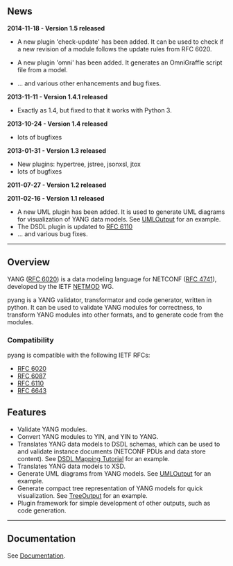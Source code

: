 ## News ##
**2014-11-18 - Version 1.5 released**

  * A new plugin 'check-update' has been added. It can be used to check if a new revision of a module follows the update rules from RFC 6020.

  * A new plugin 'omni' has been added.  It generates an OmniGraffle script file from a model.

  * ... and various other enhancements and bug fixes.

**2013-11-11 - Version 1.4.1 released**
  * Exactly as 1.4, but fixed to that it works with Python 3.

**2013-10-24 - Version 1.4 released**
  * lots of bugfixes

**2013-01-31 - Version 1.3 released**
  * New plugins: hypertree, jstree, jsonxsl, jtox
  * lots of bugfixes

**2011-07-27 - Version 1.2 released**

**2011-02-16 - Version 1.1 released**

  * A new UML plugin has been added. It is used to generate UML diagrams for visualization of YANG data models.  See [UMLOutput](UMLOutput.md) for an example.
  * The DSDL plugin is updated to [RFC 6110](http://www.rfc-editor.org/rfc/rfc6110.txt)
  * ... and various bug fixes.


---


## Overview ##

YANG ([RFC 6020](http://www.rfc-editor.org/rfc/rfc6020.txt)) is a data modeling language for NETCONF ([RFC 4741](http://www.rfc-editor.org/rfc/rfc4741.txt)), developed by the IETF [NETMOD](http://www.ietf.org/html.charters/netmod-charter.html) WG.

pyang is a YANG validator, transformator and code generator, written in python. It can be used to validate YANG modules for correctness, to transform YANG modules into other formats, and to generate code from the modules.

### Compatibility ###

pyang is compatible with the following IETF RFCs:

  * [RFC 6020](http://www.rfc-editor.org/rfc/rfc6020.txt)
  * [RFC 6087](http://www.rfc-editor.org/rfc/rfc6087.txt)
  * [RFC 6110](http://www.rfc-editor.org/rfc/rfc6110.txt)
  * [RFC 6643](http://www.rfc-editor.org/rfc/rfc6110.txt)

## Features ##

  * Validate YANG modules.
  * Convert YANG modules to YIN, and YIN to YANG.
  * Translates YANG data models to DSDL schemas, which can be used to and validate instance documents (NETCONF PDUs and data store content). See [DSDL Mapping Tutorial](http://www.yang-central.org/twiki/bin/view/Main/DSDLMappingTutorial) for an example.
  * Translates YANG data models to XSD.
  * Generate UML diagrams from YANG models. See [UMLOutput](UMLOutput.md) for an example.
  * Generate compact tree representation of YANG models for quick visualization. See [TreeOutput](TreeOutput.md) for an example.
  * Plugin framework for simple development of other outputs, such as code generation.


---


## Documentation ##

See [Documentation](Documentation.md).